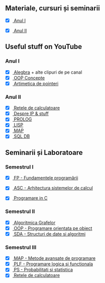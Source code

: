 ## Materiale, cursuri și seminarii
- [X] [ Anul I](https://drive.google.com/drive/folders/119ZjA1g7XAsVYVDj6u7pF2EJ_nM24u8F?usp=share_link)
- [X] [ Anul II](https://drive.google.com/drive/folders/1G2OTWmZy5gSnMyPnvExOkesMWT4bV-ip?usp=sharing) 


## Useful stuff on YouTube
### Anul I
- [X] [ Alegbra](https://www.youtube.com/watch?v=98jeVK4VwWY&list=PL3wzJNq9bJEMToB8mNzxzy8P8bXPQeQ4n) + alte clipuri de pe canal
- [X] [ OOP Concepte](https://www.youtube.com/watch?v=LmkYAMOZhJE)
- [X] [ Artimetica de pointeri](https://www.youtube.com/watch?v=zuegQmMdy8M)

### Anul II
- [X] [ Retele de calculatoare](https://www.youtube.com/watch?v=tSodBEAJz9Y&list=PLF1hDMPPRqGxpYdo0ctaa7MxfOi9vjs1u)
- [X] [ Despre IP & stuff](https://www.youtube.com/playlist?list=PLIhvC56v63IKrRHh3gvZZBAGvsvOhwrRF)
- [X] [ PROLOG](https://www.youtube.com/watch?v=4vv3EOjtpHo&list=PLEJXowNB4kPy3_qhGksOO8ch_Di7T8_9E)
- [X] [ LISP](https://www.youtube.com/watch?v=wvU0JeYSoUs&list=PLvb7IKzi4E7SUdIh5XHicJQfKikvtJXhg&index=2)
- [X] [ MAP](https://www.youtube.com/playlist?list=PLauRSyJ86gK32vtZATe508EkPk3aapP-Z)
- [X] [ SQL DB](https://www.youtube.com/playlist?list=PLLAZ4kZ9dFpMGXTKXsBM_ZNpJwowfsP49) 

## Seminarii și Laboratoare
### Semestrul I
- [X] [ FP - Fundamentele programării](https://github.com/cosmin-andrei/ubb-fmi-work/tree/main/Semestrul%20I/FP%20-%20Fundamentele%20programarii)
- [x] [ ASC - Arhitectura sistemelor de calcul](https://github.com/cosmin-andrei/ubb-fmi-work/tree/main/Semestrul%20I/ASC%20-%20Arhitectura%20sistemelor%20de%20calcul)
- [X] [ Programare in C](https://github.com/cosmin-andrei/ubb-fmi-work/tree/main/Semestrul%20I/Programare%20in%20C)


### Semestrul II
- [X] [ Algoritmica Grafelor](https://github.com/cosmin-andrei/ubb-fmi-work/tree/main/Semestrul%20II/Algoritmica%20Grafurilor)
- [X] [ OOP - Programare orientata pe obiect](https://github.com/cosmin-andrei/ubb-fmi-work/tree/main/Semestrul%20II/OOP%20-%20Programare%20orientata%20pe%20obiect)
- [X] [ SDA - Structuri de date si algoritmi](https://github.com/cosmin-andrei/ubb-fmi-work/tree/main/Semestrul%20II/SDA%20-%20Structuri%20de%20date%20si%20algoritmi)

### Semestrul III
- [X] [ MAP - Metode avansate de programare](https://github.com/cosmin-andrei/ubb-fmi-work/tree/main/Semestrul%20III/MAP)
- [X] [ PLF - Programare logica si functionala](https://github.com/cosmin-andrei/ubb-fmi-work/tree/main/Semestrul%20III/PLF)
- [X] [ PS - Probabilitati si statistica](https://github.com/cosmin-andrei/ubb-fmi-work/tree/main/Semestrul%20III/PS)
- [X] [ Retele de calculatoare](https://github.com/cosmin-andrei/ubb-fmi-work/tree/main/Semestrul%20III/retele)
